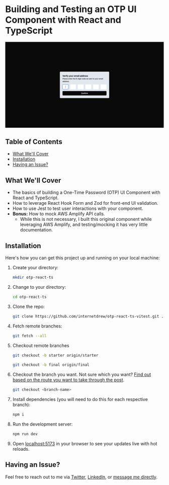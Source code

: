 # Building and Testing an OTP UI Component with React and TypeScript

![screenshot](/otp-screenshot.png)

## Table of Contents

- [What We'll Cover](#what-well-cover)
- [Installation](#installation)
- [Having an Issue?](#having-an-issue)

## What We'll Cover

- The basics of building a One-Time Password (OTP) UI Component with React and TypeScript.
- How to leverage React Hook Form and Zod for front-end UI validation.
- How to use Jest to test user interactions with your component.
- **Bonus:** How to mock AWS Amplify API calls.
  - While this is not necessary, I built this original component while leveraging AWS Amplify, and testing/mocking it has very little documentation.

## Installation

Here's how you can get this project up and running on your local machine:

1. Create your directory:

   ```sh
   mkdir otp-react-ts
   ```

2. Change to your directory:

   ```sh
   cd otp-react-ts
   ```

3. Clone the repo:

   ```sh
   git clone https://github.com/internetdrew/otp-react-ts-vitest.git .
   ```

4. Fetch remote branches:

   ```sh
   git fetch --all
   ```

5. Checkout remote branches

   ```sh
   git checkout -b starter origin/starter
   ```

   ```sh
   git checkout -b final origin/final
   ```

6. Checkout the branch you want. Not sure which you want? [Find out based on the route you want to take through the post](https://www.internetdrew.com/blog/building-testing-otp-ui-component-react-typescript#getting-started).

   ```sh
   git checkout <branch-name>
   ```

7. Install dependencies (you will need to do this for each respective branch):

   ```sh
   npm i
   ```

8. Run the development server:

   ```sh
   npm run dev
   ```

9. Open [localhost:5173](http://localhost:5173) in your browser to see your updates live with hot reloads.

## Having an Issue?

Feel free to reach out to me via [Twitter](https://x.com/_internetdrew), [LinkedIn](https://www.linkedin.com/in/internetdrew/), or [message me directly](https://www.internetdrew.com/#connect).
